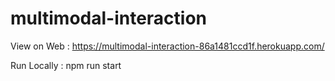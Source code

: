 # multimodal-interaction

View on Web : https://multimodal-interaction-86a1481ccd1f.herokuapp.com/

Run Locally : npm run start 